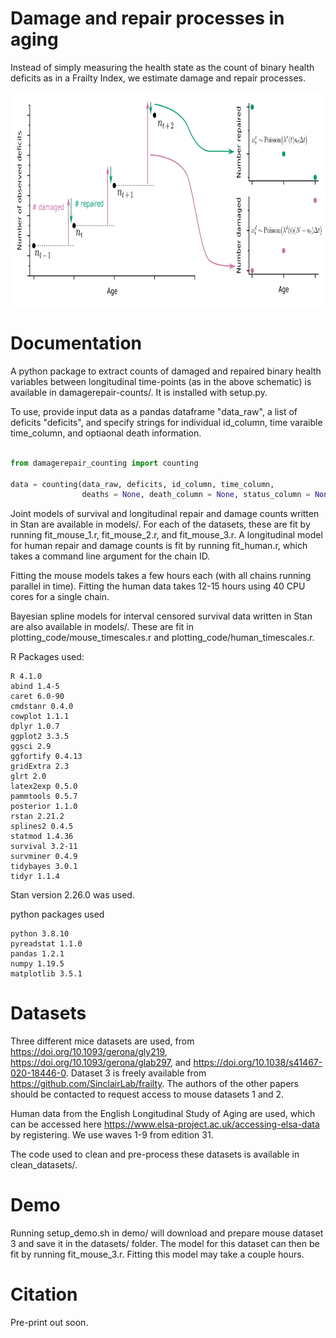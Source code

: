 # Damage and repair processes in aging
Instead of simply measuring the health state as the count of binary health deficits as in a Frailty Index, we estimate damage and repair processes.

<p align="center"> 
<img src="diagrams/transitions_schematic_combined.png" width="799" height="343">
</p>


# Documentation
A python package to extract counts of damaged and repaired binary health variables between longitudinal time-points (as in the above schematic) is available in damagerepair-counts/. It is installed with setup.py.

To use, provide input data as a pandas dataframe "data_raw", a list of deficits "deficits", and specify strings for individual id_column, time varaible time_column, and optiaonal death information.

```python

from damagerepair_counting import counting

data = counting(data_raw, deficits, id_column, time_column,
                deaths = None, death_column = None, status_column = None)

```

Joint models of survival and longitudinal repair and damage counts written in Stan are available in models/. For each of the datasets, these are fit by running fit_mouse_1.r, fit_mouse_2.r, and fit_mouse_3.r. A longitudinal model for human repair and damage counts is fit by running fit_human.r, which takes a command line argument for the chain ID.

Fitting the mouse models takes a few hours each (with all chains running parallel in time). Fitting the human data takes 12-15 hours using 40 CPU cores for a single chain. 

Bayesian spline models for interval censored survival data written in Stan are also available in models/. These are fit in plotting_code/mouse_timescales.r and plotting_code/human_timescales.r.

R Packages used:
```
R 4.1.0
abind 1.4-5
caret 6.0-90
cmdstanr 0.4.0
cowplot 1.1.1
dplyr 1.0.7
ggplot2 3.3.5
ggsci 2.9
ggfortify 0.4.13
gridExtra 2.3
glrt 2.0
latex2exp 0.5.0
pammtools 0.5.7
posterior 1.1.0
rstan 2.21.2
splines2 0.4.5
statmod 1.4.36
survival 3.2-11
survminer 0.4.9
tidybayes 3.0.1
tidyr 1.1.4
```

Stan version 2.26.0 was used.

python packages used
```
python 3.8.10
pyreadstat 1.1.0
pandas 1.2.1
numpy 1.19.5
matplotlib 3.5.1
```

# Datasets
Three different mice datasets are used, from https://doi.org/10.1093/gerona/gly219, https://doi.org/10.1093/gerona/glab297, and https://doi.org/10.1038/s41467-020-18446-0. Dataset 3 is freely available from https://github.com/SinclairLab/frailty. The authors of the other papers should be contacted to request access to mouse datasets 1 and 2.

Human data from the English Longitudinal Study of Aging are used, which can be accessed here https://www.elsa-project.ac.uk/accessing-elsa-data by registering. We use waves 1-9 from edition 31.

The code used to clean and pre-process these datasets is available in clean_datasets/.

# Demo
Running setup_demo.sh in demo/ will download and prepare mouse dataset 3 and save it in the datasets/ folder. The model for this dataset can then be fit by running fit_mouse_3.r. Fitting this model may take a couple hours.

# Citation
Pre-print out soon.